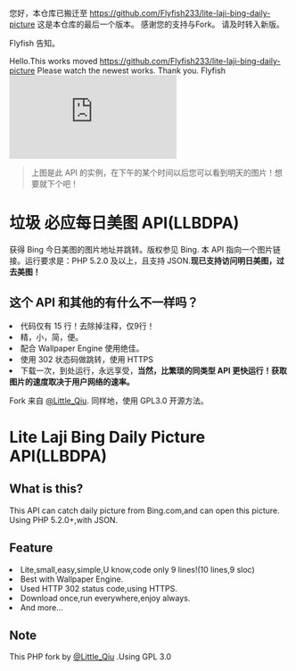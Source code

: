 您好，本仓库已搬迁至 https://github.com/Flyfish233/lite-laji-bing-daily-picture
这是本仓库的最后一个版本。
感谢您的支持与Fork。
请及时转入新版。

Flyfish 告知。

Hello.This works moved https://github.com/Flyfish233/lite-laji-bing-daily-picture
Please watch the newest works.
Thank you.
Flyfish
![一个 API 实例。](https://flyfish233.com/bingweapi.php)
> 上图是此 API 的实例，在下午的某个时间以后您可以看到明天的图片！想要就下个吧！
# 垃圾 必应每日美图 API(LLBDPA)
获得 Bing 今日美图的图片地址并跳转。版权参见 Bing.
本 API 指向一个图片链接。运行要求是：PHP 5.2.0 及以上，且支持 JSON.<b>现已支持访问明日美图，过去美图！</b>
## 这个 API 和其他的有什么不一样吗？
<li>代码仅有 15 行！去除掉注释，仅9行！
<li>精，小，简，便。
<li>配合 Wallpaper Engine 使用绝佳。
<li>使用 302 状态码做跳转，使用 HTTPS
<li>下载一次，到处运行，永远享受，<b>当然，比繁琐的同类型 API 更快运行！获取图片的速度取决于用户网络的速率。</b>

Fork 来自 [@Little_Qiu](https://www.littleqiu.net). 同样地，使用 GPL3.0 开源方法。
# Lite Laji Bing Daily Picture API(LLBDPA)
## What is this?
This API can catch daily picture from Bing.com,and can open this picture.
Using PHP 5.2.0+,with JSON.
## Feature
<li>Lite,small,easy,simple,U know,code only 9 lines!(10 lines,9 sloc)
<li>Best with Wallpaper Engine.
<li>Used HTTP 302 status code,using HTTPS.
<li>Download once,run everywhere,enjoy always.
<li>And more...

## Note
This PHP fork by [@Little_Qiu](https://www.littleqiu.net) .Using GPL 3.0
